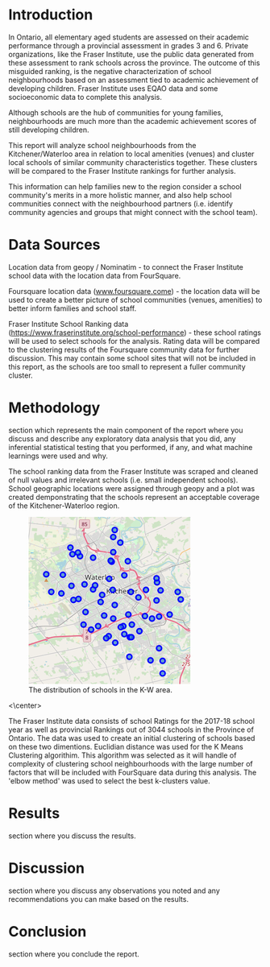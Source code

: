 # Introduction

In Ontario, all elementary aged students are assessed on their academic performance through a provincial assessment in grades 3 and 6.  Private organizations, like the Fraser Institute, use the public data generated from these assessment to rank schools across the province.  The outcome of this misguided ranking, is the negative characterization of school neighbourhoods based on an assessment tied to academic achievement of developing children.  Fraser Institute uses EQAO data and some socioeconomic data to complete this analysis.

Although schools are the hub of communities for young families, neighbourhoods are much more than the academic achievement scores of still developing children.  

This report will analyze school neighbourhoods from the Kitchener/Waterloo area in relation to local amenities (venues) and cluster local schools of similar community characteristics together.  These clusters will be compared to the Fraser Institute rankings for further analysis.

This information can help families new to the region consider a school community's merits in a more holistic manner, and also help school communities connect with the neighbourhood partners (i.e. identify community agencies and groups that might connect with the school team).

# Data Sources

Location data from geopy / Nominatim - to connect the Fraser Institute school data with the location data from FourSquare.

Foursquare location data (www.foursquare.come) - the location data will be used to create a better picture of school communities (venues, amenities) to better inform families and school staff.

Fraser Institute School Ranking data (https://www.fraserinstitute.org/school-performance) - these school ratings will be used to select schools for the analysis.  Rating data will be compared to the clustering results of the Foursquare community data for further discussion.  This may contain some school sites that will not be included in this report, as the schools are too small to represent a fuller community cluster.
  
# Methodology
section which represents the main component of the report where you discuss and describe any exploratory data analysis that you did, any inferential statistical testing that you performed, if any, and what machine learnings were used and why.

The school ranking data from the Fraser Institute was scraped and cleaned of null values and irrelevant schools (i.e. small independent schools).
School geographic locations were assigned through geopy and a plot was created demponstrating that the schools represent an acceptable coverage of the Kitchener-Waterloo region.
<figure class="image"><img src="schools.png" alt="Map of schools."><figcaption>The distribution of schools in the K-W area.</figcaption></figure><\center>

The Fraser Institute data consists of school Ratings for the 2017-18 school year as well as provincial Rankings out of 3044 schools in the Province of Ontario.  The data was used to create an initial clustering of schools based on these two dimentions.  Euclidian distance was used for the K Means Clustering algorithim.  This algorithm was selected as it will handle of complexity of clustering school neighbourhoods with the large number of factors that will be included with FourSquare data during this analysis.  The 'elbow method' was used to select the best k-clusters value.
# Results 
section where you discuss the results.
    
# Discussion 
section where you discuss any observations you noted and any recommendations you can make based on the results.
    
# Conclusion 
section where you conclude the report.




